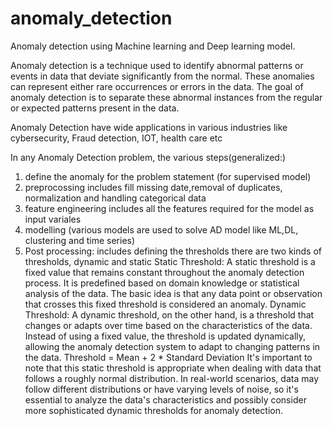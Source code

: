 # anomaly_detection
Anomaly detection using Machine learning and Deep learning model.

Anomaly detection is a technique used to identify abnormal patterns or events in data that deviate significantly from the normal. These anomalies can represent either rare occurrences or errors in the data. The goal of anomaly detection is to separate these abnormal instances from the regular or expected patterns present in the data.

Anomaly Detection have wide applications in various industries like cybersecurity, Fraud detection, IOT, health care etc

In any Anomaly Detection problem, the various steps(generalized:)
1. define the anomaly for the problem statement (for supervised model)
2. preprocossing includes fill missing date,removal of duplicates, normalization and handling categorical data 
3. feature engineering includes all the features required for the model as input variales
4. modelling (various models are used to solve AD model like ML,DL, clustering and time series)
5. Post processing: includes defining the thresholds
there are two kinds of thresholds, dynamic and static
Static Threshold:
A static threshold is a fixed value that remains constant throughout the anomaly detection process. It is predefined based on domain knowledge or statistical analysis of the data. The basic idea is that any data point or observation that crosses this fixed threshold is considered an anomaly.
Dynamic Threshold:
A dynamic threshold, on the other hand, is a threshold that changes or adapts over time based on the characteristics of the data. Instead of using a fixed value, the threshold is updated dynamically, allowing the anomaly detection system to adapt to changing patterns in the data.
Threshold = Mean + 2 * Standard Deviation
It's important to note that this static threshold is appropriate when dealing with data that follows a roughly normal distribution. In real-world scenarios, data may follow different distributions or have varying levels of noise, so it's essential to analyze the data's characteristics and possibly consider more sophisticated dynamic thresholds for anomaly detection.
